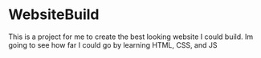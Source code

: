 # WebsiteBuild
This is a project for me to create the best looking website I could build. Im going to see how far I could go by learning HTML, CSS, and  JS

